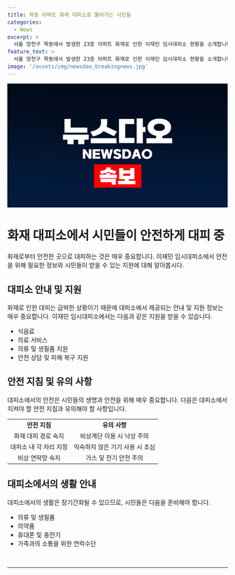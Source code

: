 ```yaml
---
title: 목동 아파트 화재 대피소로 몰려가는 시민들
categories:
  - News
excerpt: >
  서울 양천구 목동에서 발생한 23층 아파트 화재로 인한 이재민 임시대피소 현황을 소개합니다. 현재 시민들이 휴식을 취하고 있는 인근 상황을 전해드립니다.
feature_text: >
  서울 양천구 목동에서 발생한 23층 아파트 화재로 인한 이재민 임시대피소 현황을 소개합니다. 현재 시민들이 휴식을 취하고 있는 인근 상황을 전해드립니다.
image: '/assets/img/newsdao_breakingnews.jpg'
---
```


<p><img src="/assets/img/newsdao_breakingnews.jpg" alt="firstkoreanews 속보" /></p>

<h1>화재 대피소에서 시민들이 안전하게 대피 중</h1>

<p data-ke-size="size16">화재로부터 안전한 곳으로 대피하는 것은 매우 중요합니다. 이재민 임시대피소에서 안전을 위해 필요한 정보와 시민들이 받을 수 있는 지원에 대해 알아봅시다.</p>

<h2 data-ke-size="size26">대피소 안내 및 지원</h2>

<p data-ke-size="size16">화재로 인한 대피는 급박한 상황이기 때문에 대피소에서 제공되는 안내 및 지원 정보는 매우 중요합니다. 이재민 임시대피소에서는 다음과 같은 지원을 받을 수 있습니다.</p>

<ul>
  <li>식음료</li>
  <li>의료 서비스</li>
  <li>의류 및 생필품 지원</li>
  <li>안전 상담 및 피해 복구 지원</li>
</ul>

<h2 data-ke-size="size26">안전 지침 및 유의 사항</h2>

<p data-ke-size="size16">대피소에서의 안전은 시민들의 생명과 안전을 위해 매우 중요합니다. 다음은 대피소에서 지켜야 할 안전 지침과 유의해야 할 사항입니다.</p>

<table>
  <tr>
    <td style="text-align: center; height: 17px;"><b>안전 지침</b></td>
    <td style="text-align: center; height: 17px;"><b>유의 사항</b></td>
  </tr>
  <tr>
    <td style="text-align: center; height: 17px;">화재 대피 경로 숙지</td>
    <td style="text-align: center; height: 17px;">비상계단 이용 시 낙상 주의</td>
  </tr>
  <tr>
    <td style="text-align: center; height: 17px;">대피소 내 각 자리 지정</td>
    <td style="text-align: center; height: 17px;">익숙하지 않은 기기 사용 시 조심</td>
  </tr>
  <tr>
    <td style="text-align: center; height: 17px;">비상 연락망 숙지</td>
    <td style="text-align: center; height: 17px;">가스 및 전기 안전 주의</td>
  </tr>
</table>

<h2 data-ke-size="size26">대피소에서의 생활 안내</h2>

<p data-ke-size="size16">대피소에서의 생활은 장기간화될 수 있으므로, 시민들은 다음을 준비해야 합니다.</p>

<ul>
  <li>의류 및 생필품</li>
  <li>의약품</li>
  <li>휴대폰 및 충전기</li>
  <li>가족과의 소통을 위한 연락수단</li>
</ul>

<p data-ke-size="size16">&nbsp;</p>

<hr>

